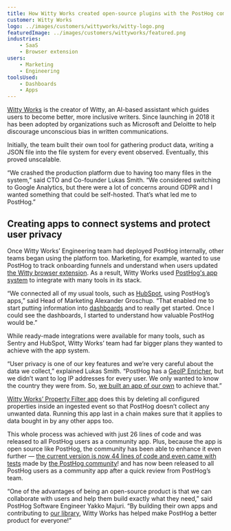 ```yaml
---
title: How Witty Works created open-source plugins with the PostHog community
customer: Witty Works
logo: ../images/customers/wittyworks/witty-logo.png
featuredImage: ../images/customers/wittyworks/featured.png
industries:
    - SaaS
    - Browser extension
users:
    - Marketing
    - Engineering
toolsUsed:
    - Dashboards
    - Apps
---
```


[Witty Works](https://www.witty.works/) is the creator of Witty, an AI-based assistant which guides users to become better, more inclusive writers. Since launching in 2018 it has been adopted by organizations such as Microsoft and Deloitte to help discourage unconscious bias in written communications. 

Initially, the team built their own tool for gathering product data, writing a JSON file into the file system for every event observed. Eventually, this proved unscalable. 

“We crashed the production platform due to having too many files in the system,” said CTO and Co-founder Lukas Smith. “We considered switching to Google Analytics, but there were a lot of concerns around GDPR and I wanted something that could be self-hosted. That’s what led me to PostHog.”

## Creating apps to connect systems and protect user privacy
Once Witty Works’ Engineering team had deployed PostHog internally, other teams began using the platform too. Marketing, for example, wanted to use PostHog to track onboarding funnels and understand when users updated [the Witty browser extension](https://chrome.google.com/webstore/detail/witty-your-inclusive-writ/meojhlodfiihbjkcnehkdcgncnhgagog?hl=en). As a result, Witty Works used [PostHog's app system](/docs/apps) to integrate with many tools in its stack. 

<BorderWrapper>
    <Quote
        imageSource="/images/customers/lukas-witty.jpeg"
        size="md"
        name="Lukas Smith"
        title="CTO & Co-founder, Witty Works"
        quote={`“I have a long history in open source. I found the community very responsive and open to both feedback and even to code changes. That gave me assurance that, if PostHog can’t do something, there’s a realistic path to building it myself.”`}
    />
</BorderWrapper>

“We connected all of my usual tools, such as [HubSpot](/apps/hubspot-connector), using PostHog’s apps,” said Head of Marketing Alexander Groschup. “That enabled me to start putting information into [dashboards](/docs/user-guides/dashboards) and to really get started. Once I could see the dashboards, I started to understand how valuable PostHog would be.”

While ready-made integrations were available for many tools, such as Sentry and HubSpot, Witty Works’ team had far bigger plans they wanted to achieve with the app system. 

“User privacy is one of our key features and we’re very careful about the data we collect,” explained Lukas Smith. “PostHog has a [GeoIP Enricher](/apps/geoip-enrichment), but we didn’t want to log IP addresses for every user. We only wanted to know the country they were from. So, [we built an app of our own](/docs/apps/build) to achieve that.”

<BorderWrapper>
    <Quote
        imageSource="/images/customers/lukas-witty.jpeg"
        size="md"
        name="Lukas Smith"
        title="CTO & Co-founder, Witty Works"
        quote={`“The app system is sort of like an insurance policy. We don’t know everything we’ll need in the future, but if we need Feature X then apps give us a path to getting it even if it isn’t part of PostHog.”`}
    />
</BorderWrapper>

[Witty Works’ Property Filter app](/integrations/property-filter) does this by deleting all configured properties inside an ingested event so that PostHog doesn’t collect any unwanted data. Running this app last in a chain makes sure that it applies to data bought in by any other apps too.

This whole process was achieved with just 26 lines of code and was released to all PostHog users as a community app. Plus, because the app is open source like PostHog, the community has been able to enhance it even further — [the current version is now 44 lines of code and even came with tests](https://github.com/witty-works/posthog-property-filter-plugin/blob/dev/index.js) made by [the PostHog community](/slack)!  and has now been released to all PostHog users as a community app after a quick review from PostHog’s team. 

“One of the advantages of being an open-source product is that we can collaborate with users and help them build exactly what they need,” said PostHog Software Engineer Yakko Majuri. “By building their own apps and contributing to [our library](/integrations), Witty Works has helped make PostHog a better product for everyone!”

